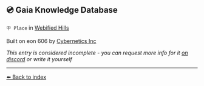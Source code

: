 ## 💿 Gaia Knowledge Database

`🪧 Place` in [Webified Hills](../refs/webified_hills.md)

Built on eon 606 by [Cybernetics Inc](../refs/cybernetics_inc.md)

_This entry is considered incomplete - you can request more info for it [on discord](<https://discord.com/channels/562910943848169472/1173922660489633802>) or write it yourself_


----------
[⬅️ Back to index](../r/#9340_s)